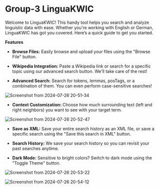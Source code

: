 # Group-3 LinguaKWIC

Welcome to LinguaKWIC! This handy tool helps you search and analyze linguistic data with ease. Whether you're working with English or German, LinguaKWIC has got you covered. Here’s a quick guide to get you started.

**Features**
- **Browse Files:** Easily browse and upload your files using the "Browse File" button.
  

- **Wikipedia Integration:** Paste a Wikipedia link or search for a specific topic using our advanced search button. We'll take care of the rest!  


- **Advanced Search:** Search for tokens, lemmas, posTags, or a combination of them. You can even perform case-sensitive searches!

![Screenshot from 2024-07-26 20-51-34](https://github.com/user-attachments/assets/0351a735-426c-4f2f-ac04-0bfdfd300e34)  

- **Context Customization:** Choose how much surrounding text (left and right neighbors) you want to see with your target term.

![Screenshot from 2024-07-26 20-52-47](https://github.com/user-attachments/assets/5e8e1765-7302-45ec-ab0d-85bb639faf98)
  
- **Save as XML:** Save your entire search history as an XML file, or save a specific search using the "Save this search in XML" button.

- **Search History:** We save your search history so you can revisit your past searches anytime.  
  
- **Dark Mode:** Sensitive to bright colors? Switch to dark mode using the "Toggle Theme" button.

![Screenshot from 2024-07-26 20-53-22](https://github.com/user-attachments/assets/83905b95-967e-4288-bc4b-e9029d9f8575)

![Screenshot from 2024-07-26 20-54-12](https://github.com/user-attachments/assets/099a67ad-07ed-4e4b-a01d-4b50ad7bb2b3)


